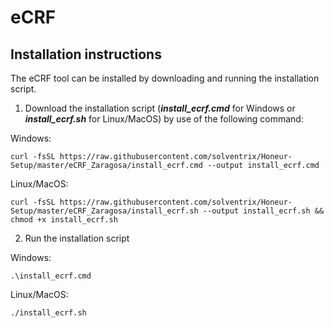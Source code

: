# eCRF 

## Installation instructions
The eCRF tool can be installed by downloading and running the installation script.

1. Download the installation script (**_install_ecrf.cmd_** for Windows or **_install_ecrf.sh_** for Linux/MacOS) by use of the following command:

Windows:
```
curl -fsSL https://raw.githubusercontent.com/solventrix/Honeur-Setup/master/eCRF_Zaragosa/install_ecrf.cmd --output install_ecrf.cmd
```
Linux/MacOS:
```
curl -fsSL https://raw.githubusercontent.com/solventrix/Honeur-Setup/master/eCRF_Zaragosa/install_ecrf.sh --output install_ecrf.sh && chmod +x install_ecrf.sh
```
2. Run the installation script

Windows:
```
.\install_ecrf.cmd
```

Linux/MacOS:
```
./install_ecrf.sh
```
